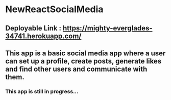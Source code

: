 # NewReactSocialMedia

## Deployable Link : https://mighty-everglades-34741.herokuapp.com/

## This app is a basic social media app where a user can set up a profile, create posts, generate likes and find other users and communicate with them.

### This app is still in progress...


